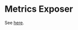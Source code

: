# Metrics Exposer

See [here](https://github.com/vesoft-inc/nebula-stats-exporter/blob/master/deploy/bare-metal/README.md).
